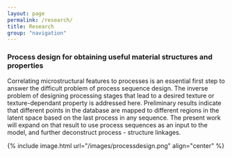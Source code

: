 ```yaml
---
layout: page
permalink: /research/
title: Research
group: "navigation"
---
```


### Process design for obtaining useful material structures and properties

Correlating microstructural features to processes is an essential first step to answer the difficult problem of process sequence design. The inverse problem of designing processing stages that lead to a desired texture or texture-dependant property is addressed here. Preliminary results indicate that different points in the database are mapped to different regions in the latent space based on the last process in any sequence. The present work will expand on that result to use process sequences as an input to the model, and further deconstruct process - structure linkages.

{% include image.html url="/images/processdesign.png" align="center" %}
